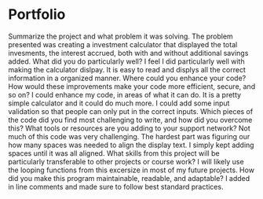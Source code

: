 # Portfolio
Summarize the project and what problem it was solving.
The problem presented was creating a investment calculator that displayed the total invesments, the interest accrued, both with and without additional savings added.
What did you do particularly well?
I feel I did particularly well with making the calculator dislpay. It is easy to read and displys all the correct information in a organized manner. 
Where could you enhance your code? How would these improvements make your code more efficient, secure, and so on?
I could enhance my code, in areas of what it can do. It is a pretty simple calculator and it could do much more. I could add some input validation so that people can only put in the correct inputs. 
Which pieces of the code did you find most challenging to write, and how did you overcome this? What tools or resources are you adding to your support network?
Not much of this code was very challenging. The hardest part was figuring our how many spaces was needed to align the display text. I simply kept adding spaces until it was all aligned. 
What skills from this project will be particularly transferable to other projects or course work?
I will likely use the looping functions from this excersize in most of my future projects. 
How did you make this program maintainable, readable, and adaptable?
I added in line comments and made sure to follow best standard practices. 
